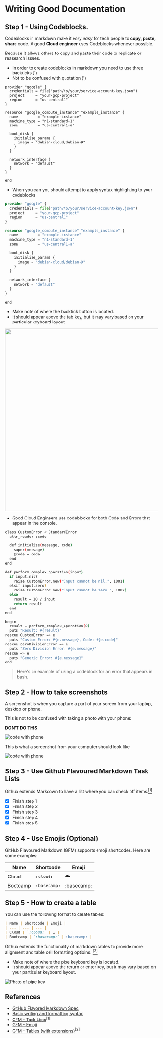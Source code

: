 # Writing Good Documentation


## Step 1 - Using Codeblocks.

Codeblocks in markdown make it *very easy* for tech people to **copy, paste, share** code. 
A good __Cloud engineer__ uses Codeblocks whenever possible.

Because it allows others to copy and paste their code to replicate or reasearch issues.


 - In order to create codeblocks in markdown you need to use three backticks (`)
 - Not to be confused with quotation (')

```
provider "google" {
  credentials = file("path/to/your/service-account-key.json")
  project     = "your-gcp-project"
  region      = "us-central1"
}

resource "google_compute_instance" "example_instance" {
  name         = "example-instance"
  machine_type = "n1-standard-1"
  zone         = "us-central1-a"

  boot_disk {
    initialize_params {
      image = "debian-cloud/debian-9"
    }
  }

  network_interface {
    network = "default"
  }
}

end
```

- When you can you should attempt to apply syntax highlighting to your codeblocks

``` terraform
provider "google" {
  credentials = file("path/to/your/service-account-key.json")
  project     = "your-gcp-project"
  region      = "us-central1"
}

resource "google_compute_instance" "example_instance" {
  name         = "example-instance"
  machine_type = "n1-standard-1"
  zone         = "us-central1-a"

  boot_disk {
    initialize_params {
      image = "debian-cloud/debian-9"
    }
  }

  network_interface {
    network = "default"
  }
}

end
```
- Make note of where the backtick button is located.
- It should appear above the tab key, but it may vary based on your particular keyboard layout.

<img width="600px" src="https://github.com/marmolejor/github-docs-example/assets/56137995/08448cfc-99ea-4e95-a961-57b233e53173" />

- Good Cloud Engineers use codeblocks for both Code and Errors that appear in the console.

``` bash
class CustomError < StandardError
  attr_reader :code

  def initialize(message, code)
    super(message)
    @code = code
  end
end

def perform_complex_operation(input)
  if input.nil?
    raise CustomError.new("Input cannot be nil.", 1001)
  elsif input.zero?
    raise CustomError.new("Input cannot be zero.", 1002)
  else
    result = 10 / input
    return result
  end
end

begin
  result = perform_complex_operation(0)
  puts "Result: #{result}"
rescue CustomError => e
  puts "Custom Error: #{e.message}, Code: #{e.code}"
rescue ZeroDivisionError => e
  puts "Zero Division Error: #{e.message}"
rescue => e
  puts "Generic Error: #{e.message}"
end
```
>Here's an example of using a codeblock for an error that appears in bash.


## Step 2 - How to take screenshots

A screenshot is when you capture a part of your screen from your laptop, desktop or phone.

This is not to be confused with taking a photo with your phone:

**DON'T DO THIS**

![code with phone](assets/code.jpeg)

This is what a screenshot from your computer should look like.

![code with phone](assets/screenshot.jpeg)




## Step 3 - Use Github Flavoured Markdown Task Lists

Github extends Markdown to have a list where you can check off items.[<sup>[1]</sup>](#references)

- [x] Finish step 1
- [x] Finish step 2
- [x] Finish step 3
- [x] Finish step 4
- [x] Finish step 5

## Step 4 - Use Emojis (Optional)

GitHub Flavoured Markdown (GFM) supports emoji shortcodes.
Here are some examples:


| Name | Shortcode | Emoji |
| --- | --- | --- |
| Cloud | `:cloud:` | ☁️ |
| Bootcamp | `:basecamp:` | :basecamp: |

## Step 5 - How to create a table 

You can use the following format to create tables:

``` markdown
| Name | Shortcode | Emoji |
| --- | --- | --- |
| Cloud | `:cloud:` | ☁️ |
| Bootcamp | `:basecamp:` | :basecamp: |
```
Github extends the functionality of markdown tables to provide more alignment and table cell formating optioins. [<sup>[2]</sup>](#references)

- Make note of where the pipe keyboard key is located.
- It should appear above the return or enter key, but it may vary based on your particular keyboard layout.

![Photo of pipe key](assets/pipe.jpg)

## References

- [GitHub Flavored Markdown Spec](https://github.github.com/gfm/) 
- [Basic writing and formatting syntax](https://docs.github.com/en/get-started/writing-on-github/getting-started-with-writing-and-formatting-on-github/basic-writing-and-formatting-syntax)
- [GFM - Task Lists](https://docs.github.com/en/get-started/writing-on-github/getting-started-with-writing-and-formatting-on-github/basic-writing-and-formatting-syntax#task-lists)<sup>[1]</sup>
- [GFM - Emoji](https://github.com/ikatyang/emoji-cheat-sheet)
- [GFM - Tables (with extensions)](https://github.github.com/gfm/#tables-extension-)<sup>[2]</sup>


